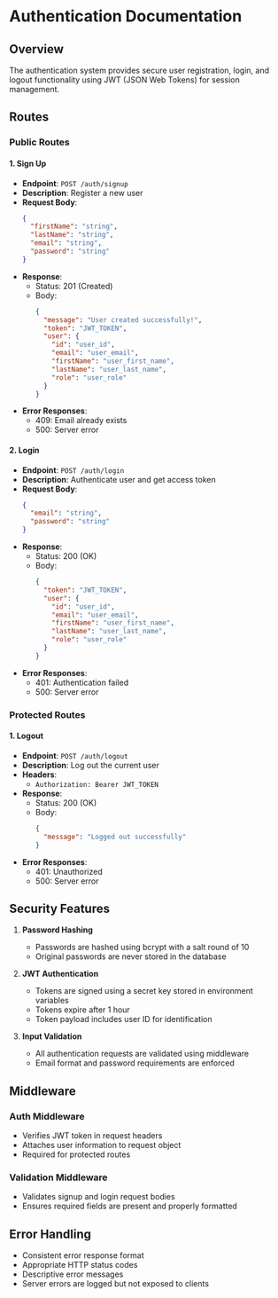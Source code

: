 # Authentication Documentation

## Overview
The authentication system provides secure user registration, login, and logout functionality using JWT (JSON Web Tokens) for session management.

## Routes

### Public Routes

#### 1. Sign Up
- **Endpoint**: `POST /auth/signup`
- **Description**: Register a new user
- **Request Body**:
  ```json
  {
    "firstName": "string",
    "lastName": "string",
    "email": "string",
    "password": "string"
  }
  ```
- **Response**:
  - Status: 201 (Created)
  - Body:
    ```json
    {
      "message": "User created successfully!",
      "token": "JWT_TOKEN",
      "user": {
        "id": "user_id",
        "email": "user_email",
        "firstName": "user_first_name",
        "lastName": "user_last_name",
        "role": "user_role"
      }
    }
    ```
- **Error Responses**:
  - 409: Email already exists
  - 500: Server error

#### 2. Login
- **Endpoint**: `POST /auth/login`
- **Description**: Authenticate user and get access token
- **Request Body**:
  ```json
  {
    "email": "string",
    "password": "string"
  }
  ```
- **Response**:
  - Status: 200 (OK)
  - Body:
    ```json
    {
      "token": "JWT_TOKEN",
      "user": {
        "id": "user_id",
        "email": "user_email",
        "firstName": "user_first_name",
        "lastName": "user_last_name",
        "role": "user_role"
      }
    }
    ```
- **Error Responses**:
  - 401: Authentication failed
  - 500: Server error

### Protected Routes

#### 1. Logout
- **Endpoint**: `POST /auth/logout`
- **Description**: Log out the current user
- **Headers**: 
  - `Authorization: Bearer JWT_TOKEN`
- **Response**:
  - Status: 200 (OK)
  - Body:
    ```json
    {
      "message": "Logged out successfully"
    }
    ```
- **Error Responses**:
  - 401: Unauthorized
  - 500: Server error

## Security Features

1. **Password Hashing**
   - Passwords are hashed using bcrypt with a salt round of 10
   - Original passwords are never stored in the database

2. **JWT Authentication**
   - Tokens are signed using a secret key stored in environment variables
   - Tokens expire after 1 hour
   - Token payload includes user ID for identification

3. **Input Validation**
   - All authentication requests are validated using middleware
   - Email format and password requirements are enforced

## Middleware

### Auth Middleware
- Verifies JWT token in request headers
- Attaches user information to request object
- Required for protected routes

### Validation Middleware
- Validates signup and login request bodies
- Ensures required fields are present and properly formatted

## Error Handling
- Consistent error response format
- Appropriate HTTP status codes
- Descriptive error messages
- Server errors are logged but not exposed to clients 